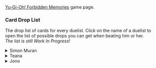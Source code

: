 [Yu-Gi-Oh! Forbidden Memories](http://retroachievements.org/game/11388) game page.

### **Card Drop List**
The drop list of cards for every duelist. Click on the name of a duelist to open the list of possible drops you can get when beating him or her.<br>
_The list is still Work In Progress!_
<details>
  <summary>Simon Muran</summary>
Simon Muran can be unlocked by beating him in front of Pharaoh's Palace before Heishin attacks the Palace. (Optional)

| | Rank S/A (Pow)  | | | Rank S/A (Tec) | | | Rank B/C/D | |
| ------------- | ------------- | ---: | ------------- | ------------- | ---: | ------------- | ------------- | ---: |
| **Nr.** | **Name**  | **Chance**  | **Nr.** | **Name**  | **Chance**  | **Nr.** | **Name**  | **Chance**  |
| 002 | Mystical Elf | 1.32% | 009 | Shadow Specter | 4.49% | 009 | Shadow Specter | 4.79% |
| 009 | Shadow Specter | 4.39% | 016 | Time Wizard | 2.64% | 016 | Time Wizard | 2.78% |
| 010 | Blackland Fire Dragon | 1.46% | 019 | Right Arm of the Forbidden One | 0.29% | 019 | Right Arm of the Forbidden One | 0.29% |
| 016 | Time Wizard | 2.93% | 024 | Skull Servant | 1.32% | 024 | Skull Servant | 1.42% |
| 019 | Right Arm of the Forbidden One | 0.29% | 047 | Torike | 1.32% | 047 | Torike | 1.42% |
| 024 | Skull Servant | 1.32% | 048 | Sangan | 1.32% | 048 | Sangan | 1.42% |
| 025 | Horn Imp | 1.32% | 058 | Kuriboh | 1.32% | 058 | Kuriboh | 1.46% |
| 030 | Zombie Warrior | 1.32% | 102 | Mask of Darkness | 0.59% | 102 | Mask of Darkness | 0.68% |
| 041 | Celtic Guardian | 1.32% | 105 | Tomozaurus | 2.59% | 105 | Tomozaurus | 2.78% |
| 046 | Griffore | 1.32% | 123 | Dark Plant | 2.59% | 123 | Dark Plant | 2.78% |
| 047 | Torike | 1.32% | 130 | Weather Control | 2.59% | 130 | Weather Control | 2.78% |
| 048 | Sangan | 1.32% | 137 | Mystery Hand | 2.59% | 137 | Mystery Hand | 2.78% |
| 058 | Kuriboh | 1.46% | 167 | Ancient Jar | 2.54% | 167 | Ancient Jar | 2.73% |
| 059 | Mammoth Graveyard | 1.32% | 192 | Key Mace | 2.54% | 192 | Key Mace | 2.73% |
| 065 | Silver Fang | 1.32% | 197 | Mech Mole Zombie | 2.54% | 197 | Mech Mole Zombie | 2.73% |
| 105 | Tomozaurus | 2.54% | 202 | Air Marmot of Nefariousness | 2.54% | 202 | Air Marmot of Nefariousness | 2.73% |
| 123 | Dark Plant | 2.54% | 237 | Haniwa | 2.54% | 273 | Haniwa | 2.73% |
| 130 | Weather Cold | 2.54% | 238 | Yashinoki | 2.54% | 238 | Yashinoki | 0.68% |
| 137 | Mystery Hand | 2.54% | 289 | Change Slime | 2.54% | 289 | Change Slime | 2.73% |
| 167 | Ancient Jar | 2.54% | 301 | Legendary Sword | 0.98% | 301 | Legendary Sword | 0.98% |
| 192 | Key Mace | 2.54% | 313 | Horn of Eight | 0.98% | 333 | Sogen | 1.95% |
| 197 | Mech Mole Zombie | 2.54% | 314 | Horn of the Unicorn | 0.98% | 387 | Mystic Lamp | 2.73% |
| 202 | Air Marmot of Nefariousness | 2.54% | 333 | Sogen | 1.76% | 397 | Leghul | 2.73% |
| 237 | Haniwa | 2.54% | 336 | Dark Hole | 0.98% | 402 | Monster Eye | 2.73% |
| 238 | Yashinoki | 0.59% | 349 | Spellbinding Circle | 1.76% | 410 | Mechanical Spider | 2.73% |
| 289 | Change Slime | 2.54% | 387 | Mystic Lamp | 2.54% | 411 | Bat | 2.73% |
| 333 | Sogen | 1.95% | 397 | Leghul | 2.54% | 422 | Jinzo #7 | 2.73% |
| 381 | Toon Alligator | 0.10% | 402 | Monster Eye | 2.54% | 436 | White Dolphin | 2.73% |
| 387 | Mystic Lamp | 2.54% | 410 | Mechanical Spider | 2.54% | 444 | Turu-Purun | 2.73% |
| 397 | Leghul | 2.54% | 411 | Bat | 2.54% | 469 | Armed Ninja | 2.73% |
| 402 | Monster Eye | 2.54% | 422 | Jinzo #7 | 2.54% | 484 | Ameba | 2.73% |
| 410 | Mechanical Spider | 2.54% | 436 | White Dolphin | 2.54% | 485 | Korogashi | 2.73% |
| 411 | Bat | 2.54% | 444 | Turu-Purun | 2.54% | 488 | Rainbow Flower | 2.73% |
| 422 | Jinzo #7 | 2.54% | 469 | Armed Ninja | 2.54% | 504 | Fungi of the Musk | 2.73% |
| 436 | White Dolphin | 2.54% | 484 | Ameba | 2.54% | 516 | Muka Muka | 2.73% |
| 444 | Turu-Purun | 2.54% | 485 | Korogashi | 2.54% | 547 | Griggle | 2.73% |
| 469 | Armed Ninja | 2.54% | 488 | Rainbow Flower | 2.54% | 548 | Bone Mouse | 2.73% |
| 484 | Ameba | 2.54% | 504 | Fungi of the Mush | 2.54% | 558 | Pot the Trick | 2.73% |
| 485 | Korogashi | 2.54% | 516 | Muka Muka | 2.54% | 563 | Wretched Ghost of the Attic | 2.73% |
| 488 | Rainbow Flower | 2.54% | 547 | Griggle | 2.54% | 635 | Queen's Double | 2.73% |
| 504 | Fungi of the Musk | 2.54% | 548 | Bone Mouse | 2.54% | 677 | Hamburger Recipe | 0.88% |
| 516 | Muka Muka | 2.54% | 558 | Pot the Trick | 2.54% | 681 | House of Adhesive Tape | 0.88% |
| 547 | Griggle | 2.54% | 563 | Wretched Ghost of the Attic | 2.54% | 690 | Fake Trap | 0.88% |
| 548 | Bone Mouse | 2.54% | 635 | Queen's Double | 2.54% | | | |
| 558 | Pot the Trick | 2.54% | 676 | Commencement Dance | 0.98%| | | |
| 563 | Wretched Ghost of the Attic | 2.54% | 677 | Hamburger Recipe | 0.98% | | | |
| 635 | Queen's Double | 2.54% | 681 | House of Adhesive Tape | 0.98% | | | |
| | | | 682 | Eatgaboon | 0.98% | | | |
| | | | 690 | Fake Trap | 0.98% | | | |
</details>

<details>
  <summary>Teana</summary>
Teana can be unlocked by beating her in the Duel Grounds before Heishin attacks the Palace. (Optional)

| | Rank S/A (Pow)  | | | Rank S/A (Tec) | | | Rank B/C/D | |
| ------------- | ------------- | ---: | ------------- | ------------- | ---: | ------------- | ------------- | ---: |
| **Nr.** | **Name**  | **Chance**  | **Nr.** | **Name**  | **Chance**  | **Nr.** | **Name**  | **Chance**  |
| 019 | Right Arm of the Forbidden One | 0.29% | 019 | Right Arm of the Forbidden One | 0.29% | 019 | Right Arm of the Forbidden One | 0.29% |
| 024 | Skull Servant | 8.79% | 024 | Skull Servant | 8.30% | 024 | Skull Servant | 8.79% |
| 058 | Kuriboh | 8.79% | 058 | Kuriboh | 8.30% | 058 | Kuriboh | 8.79% |
| 102 | Mask of Darkness | 0.59% | 167 | Ancient Jar | 8.20% | 167 | Ancient Jar | 8.79% |
| 167 | Ancient Jar | 8.79% | 302 | Sword of Dark Destruction | 0.78% | 302 | Sword of Dark Destruction | 0.78% |
| 302 | Sword of Dark Destruction | 0.78% | 312 | Silver Bow and Arrow | 0.73% | 330 | Forest | 1.46% |
| 330 | Forest | 1.46% | 313 | Horn of Light | 0.73% | 393 | Zone Eater | 8.79% |
| 393 | Zone Eater | 8.59% | 330 | Forest | 1.46% | 395 | Dancing Elf | 8.69% |
| 395 | Dancing Elf | 8.59% | 336 | Dark Hole | 0.73% | 398 | Ooguchi | 8.69% |
| 398 | Ooguchi | 8.59% | 345 | Final Flame | 0.73% | 399 | Swordsman from a Foreign Land | 8.69% |
| 399 | Swordsman from a Foreign Land | 8.59% | 350 | Dark-piercing Light | 1.46% | 402 | Monster Eye | 8.69% |
| 402 | Monster Eye | 8.59% | 393 | Zone Eater | 8.30% | 469 | Armed Ninja | 8.69% |
| 469 | Armed Ninja | 8.59% | 395 | Dancing Elf | 8.30% | 475 | Sinister Serpent | 8.69% |
| 475 | Sinister Serpent | 8.59% | 398 | Ooguchi | 8.30% | 527 | Milus Radiant | 8.69% |
| 527 | Milus Radiant | 8.59% | 399 | Swordsman from a Foreign Land | 8.30% | 681 | House of Adhesive Tape | 0.68% |
| 543 | Tongyo | 0.59% | 402 | Monster Eye | 8.20% | 690 | Fake Trap | 0.73% |
| 566 | Yormungarde | 0.59% | 469 | Armed Ninja | 8.20% | 699 | Revival of Skeleton Rider | 0.05% | |
| 570 | Trakadon | 0.29% | 475 | Sinister Serpent | 8.20% | | | |
| 580 | Patrol Robo | 0.29% | 527 | Milus Radiant | 8.20% | | | |
| | | | 681 | House of Adhesive Tape | 0.73% | | | |
| | | | 682 | Eatgaboon | 0.73% | | | |
| | | | 690 | Fake Trap | 0.73% | | | |
| | | | 699 | Revival of Skeleton Rider | 0.05% | | | |
</details>

<details>
  <summary>Jono</summary>
Jono can be unlocked by beating him in the Duel Grounds before Heishin attacks the Palace. (Optional)

| | Rank S/A (Pow)  | | | Rank S/A (Tec) | | | Rank B/C/D | |
| ------------- | ------------- | ---: | ------------- | ------------- | ---: | ------------- | ------------- | ---: |
| **Nr.** | **Name**  | **Chance**  | **Nr.** | **Name**  | **Chance**  | **Nr.** | **Name**  | **Chance**  |
| 004 | Baby Dragon | 0.98% | | | |
| 016 | Time Wizard | 3.13% | | | |
| 029 | Left Arm of the Forbidden One | 0.29% | | | |
</details>